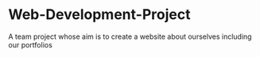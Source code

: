 # Web-Development-Project
A team project whose aim is to create a website  about ourselves including our portfolios
